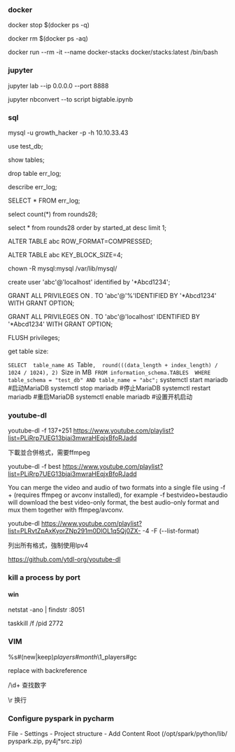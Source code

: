 ### docker
docker stop $(docker ps -q)

docker rm $(docker ps -aq)

docker run --rm -it --name docker-stacks docker/stacks:latest /bin/bash

### jupyter

jupyter lab --ip 0.0.0.0 --port 8888

jupyter nbconvert --to script bigtable.ipynb 

### sql

mysql -u growth_hacker -p -h 10.10.33.43

use test_db;

show tables;

drop table err_log;

describe err_log;

SELECT * FROM err_log;

select count(*) from rounds28;

select * from rounds28 order by started_at desc limit 1;

ALTER TABLE abc ROW_FORMAT=COMPRESSED;

ALTER TABLE abc KEY_BLOCK_SIZE=4;

chown -R mysql:mysql /var/lib/mysql/

create user 'abc'@'localhost' identified by '*Abcd1234';

GRANT ALL PRIVILEGES ON *.* TO 'abc'@'%'IDENTIFIED BY '*Abcd1234' WITH GRANT OPTION;

GRANT ALL PRIVILEGES ON *.* TO 'abc'@'localhost' IDENTIFIED BY '*Abcd1234' WITH GRANT OPTION;

FLUSH privileges;

get table size:

`SELECT 
    table_name AS `Table`, 
    round(((data_length + index_length) / 1024 / 1024), 2) `Size in MB` 
FROM information_schema.TABLES 
WHERE table_schema = "test_db"
    AND table_name = "abc";
`
systemctl start mariadb #启动MariaDB
systemctl stop mariadb #停止MariaDB
systemctl restart mariadb #重启MariaDB
systemctl enable mariadb #设置开机启动

### youtube-dl

youtube-dl -f 137+251 https://www.youtube.com/playlist?list=PLiRrp7UEG13bjai3mwraHEqjxBfoRJadd

下載並合併格式，需要ffmpeg

youtube-dl -f best https://www.youtube.com/playlist?list=PLiRrp7UEG13bjai3mwraHEqjxBfoRJadd

You can merge the video and audio of two formats into a single file using -f <video-format>+<audio-format> (requires ffmpeg or avconv installed), for example -f bestvideo+bestaudio will download the best video-only format, the best audio-only format and mux them together with ffmpeg/avconv.

youtube-dl https://www.youtube.com/playlist?list=PLRvtZpAxKyorZNp291m0DlOL1q5Qj0ZX- -4 -F (--list-format)

列出所有格式，強制使用Ipv4

https://github.com/ytdl-org/youtube-dl

### kill a process by port

#### win

netstat -ano | findstr :8051

taskkill /f /pid 2772

### VIM

%s#\(new\|keep\)_players#month_\1_players#gc

replace with backreference

/\d\+ 查找数字

\r 换行

### Configure pyspark in pycharm

File - Settings - Project structure - Add Content Root (/opt/spark/python/lib/ pyspark.zip, py4j*src.zip)
